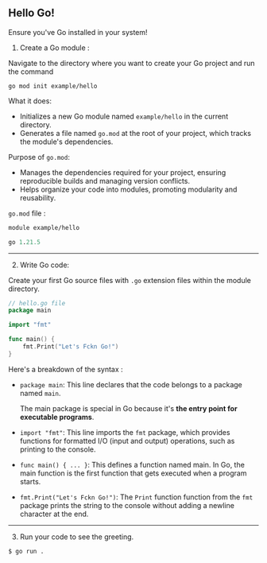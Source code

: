 ## Hello Go!

Ensure you've Go installed in your system!

1. Create a Go module :

Navigate to the directory where you want to create your Go project and run the command

```
go mod init example/hello
```

What it does:

- Initializes a new Go module named `example/hello` in the current directory.
- Generates a file named `go.mod` at the root of your project, which tracks the module's dependencies.

Purpose of `go.mod`:

- Manages the dependencies required for your project, ensuring reproducible builds and managing version conflicts.
- Helps organize your code into modules, promoting modularity and reusability.

`go.mod` file :

```mod
module example/hello

go 1.21.5
```

---

2. Write Go code:

Create your first Go source files with `.go` extension files within the module directory.

```go
// hello.go file
package main

import "fmt"

func main() {
	fmt.Print("Let's Fckn Go!")
}
```

Here's a breakdown of the syntax :

- `package main`: This line declares that the code belongs to a package named `main`.

  The main package is special in Go because it's **the entry point for executable programs**.

- `import "fmt"`: This line imports the `fmt` package, which provides functions for formatted I/O (input and output) operations, such as printing to the console.

- `func main() { ... }`: This defines a function named main. In Go, the main function is the first function that gets executed when a program starts.

- `fmt.Print("Let's Fckn Go!")`: The `Print` function function from the `fmt` package prints the string to the console without adding a newline character at the end.

---

3. Run your code to see the greeting.

```
$ go run .
```
